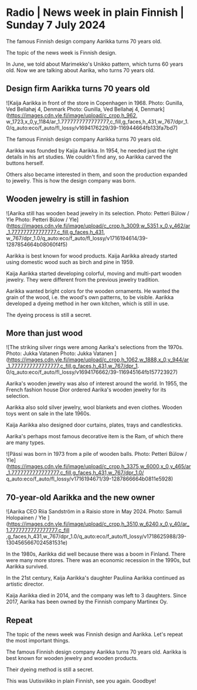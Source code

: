 # Radio \| News week in plain Finnish \| Sunday 7 July 2024

The famous Finnish design company Aarikka turns 70 years old.

The topic of the news week is Finnish design.

In June, we told about Marimekko's Unikko pattern, which turns 60 years old. Now we are talking about Aarika, who turns 70 years old.

## Design firm Aarikka turns 70 years old

![Kaija Aarikka in front of the store in Copenhagen in 1968. Photo: Gunilla, Ved Bellahøj 4, Denmark Photo: Gunilla, Ved Bellahøj 4, Denmark](https://images.cdn.yle.fi/image/upload/c_crop,h_962, w_1723,x_0,y_1184/ar_1.7777777777777777,c_fill,g_faces,h_431,w_767/dpr_1.0/q_auto:eco/f_auto/fl_lossy/v1694176229/39-116944664fb133fa7bd7)

The famous Finnish design company Aarikka turns 70 years old.

Aarikka was founded by Kaija Aarikka. In 1954, he needed just the right details in his art studies. We couldn't find any, so Aarikka carved the buttons herself.

Others also became interested in them, and soon the production expanded to jewelry. This is how the design company was born.

## Wooden jewelry is still in fashion

![Aarika still has wooden bead jewelry in its selection. Photo: Petteri Bülow / Yle Photo: Petteri Bülow / Yle](https://images.cdn.yle.fi/image/upload/c_crop,h_3009,w_5351,x_0,y_462/ar_1.777777777777777,c_fill,g_faces,h_431, w_767/dpr_1.0/q_auto:eco/f_auto/fl_lossy/v1716194614/39-1287854664b08060f4f5)

Aarikka is best known for wood products. Kaija Aarikka already started using domestic wood such as birch and pine in 1959.

Kaija Aarikka started developing colorful, moving and multi-part wooden jewelry. They were different from the previous jewelry tradition.

Aarikka wanted bright colors for the wooden ornaments. He wanted the grain of the wood, i.e. the wood's own patterns, to be visible. Aarikka developed a dyeing method in her own kitchen, which is still in use.

The dyeing process is still a secret.

## More than just wood

![The striking silver rings were among Aarika's selections from the 1970s. Photo: Jukka Vatanen Photo: Jukka Vatanen ](https://images.cdn.yle.fi/image/upload/c_crop,h_1062,w_1888,x_0,y_944/ar_1.7777777777777777,c_fill,g_faces,h_431,w_767/dpr_1. 0/q_auto:eco/f_auto/fl_lossy/v1694176662/39-116945164fb157723927)

Aarika's wooden jewelry was also of interest around the world. In 1955, the French fashion house Dior ordered Aarika's wooden jewelry for its selection.

Aarikka also sold silver jewelry, wool blankets and even clothes. Wooden toys went on sale in the late 1960s.

Kaija Aarikka also designed door curtains, plates, trays and candlesticks.

Aarika's perhaps most famous decorative item is the Ram, of which there are many types.

![Pässi was born in 1973 from a pile of wooden balls. Photo: Petteri Bülow / Yle](https://images.cdn.yle.fi/image/upload/c_crop,h_3375,w_6000,x_0,y_465/ar_1.7777777777777777,c_fill,g_faces,h_431,w_767/dpr_1.0/ q_auto:eco/f_auto/fl_lossy/v1716194671/39-1287866664b0811e5928)

## 70-year-old Aarikka and the new owner

![Aarika CEO Riia Sandström in a Raisio store in May 2024. Photo: Samuli Holopainen / Yle ](https://images.cdn.yle.fi/image/upload/c_crop,h_3510,w_6240,x_0,y_40/ar_1.7777777777777777,c_fill ,g_faces,h_431,w_767/dpr_1.0/q_auto:eco/f_auto/fl_lossy/v1718625988/39-1304565667024581531e)

In the 1980s, Aarikka did well because there was a boom in Finland. There were many more stores. There was an economic recession in the 1990s, but Aarikka survived.

In the 21st century, Kaija Aarikka's daughter Pauliina Aarikka continued as artistic director.

Kaija Aarikka died in 2014, and the company was left to 3 daughters. Since 2017, Aarika has been owned by the Finnish company Martinex Oy.

## Repeat

The topic of the news week was Finnish design and Aarikka. Let's repeat the most important things.

The famous Finnish design company Aarikka turns 70 years old. Aarikka is best known for wooden jewelry and wooden products.

Their dyeing method is still a secret.

This was Uutisviikko in plain Finnish, see you again. Goodbye!

